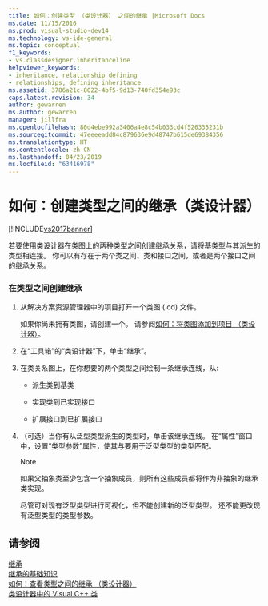 ```yaml
---
title: 如何：创建类型 （类设计器） 之间的继承 |Microsoft Docs
ms.date: 11/15/2016
ms.prod: visual-studio-dev14
ms.technology: vs-ide-general
ms.topic: conceptual
f1_keywords:
- vs.classdesigner.inheritanceline
helpviewer_keywords:
- inheritance, relationship defining
- relationships, defining inheritance
ms.assetid: 3786a21c-8022-4bf5-9d13-740fd354e93c
caps.latest.revision: 34
author: gewarren
ms.author: gewarren
manager: jillfra
ms.openlocfilehash: 80d4ebe992a3406a4e8c54b033cd4f526335231b
ms.sourcegitcommit: 47eeeeadd84c879636e9d48747b615de69384356
ms.translationtype: HT
ms.contentlocale: zh-CN
ms.lasthandoff: 04/23/2019
ms.locfileid: "63416978"
---
```

# <a name="how-to-create-inheritance-between-types-class-designer"></a>如何：创建类型之间的继承（类设计器） 
[!INCLUDE[vs2017banner](../includes/vs2017banner.md)]

若要使用类设计器在类图上的两种类型之间创建继承关系，请将基类型与其派生的类型相连接。 你可以有存在于两个类之间、类和接口之间，或者是两个接口之间的继承关系。  
  
### <a name="to-create-an-inheritance-between-types"></a>在类型之间创建继承  
  
1. 从解决方案资源管理器中的项目打开一个类图 (.cd) 文件。  
  
     如果你尚未拥有类图，请创建一个。 请参阅[如何：将类图添加到项目 （类设计器）](../ide/how-to-add-class-diagrams-to-projects-class-designer.md)。  
  
2. 在“工具箱”的“类设计器”下，单击“继承”。  
  
3. 在类关系图上，在你想要的两个类型之间绘制一条继承连线，从:  
  
    - 派生类到基类  
  
    - 实现类到已实现接口  
  
    - 扩展接口到已扩展接口  
  
4. （可选）当你有从泛型类型派生的类型时，单击该继承连线。 在“属性”窗口中，设置“类型参数”属性，使其与要用于泛型类型的类型匹配。  
  
    > [!NOTE]
    > 如果父抽象类至少包含一个抽象成员，则所有这些成员都将作为非抽象的继承类实现。   
    >   
    >  尽管可对现有泛型类型进行可视化，但不能创建新的泛型类型。 还不能更改现有泛型类型的类型参数。  
  
## <a name="see-also"></a>请参阅  
 [继承](http://msdn.microsoft.com/library/81d64ee4-50f9-4d6c-a8dc-257c348d2eea)   
 [继承的基础知识](http://msdn.microsoft.com/library/dfc8deba-f5b3-4d1d-a937-7cb826446fc5)   
 [如何：查看类型之间的继承 （类设计器）](../ide/how-to-view-inheritance-between-types-class-designer.md)   
 [类设计器中的 Visual C++ 类](../ide/visual-cpp-classes-in-class-designer.md)
